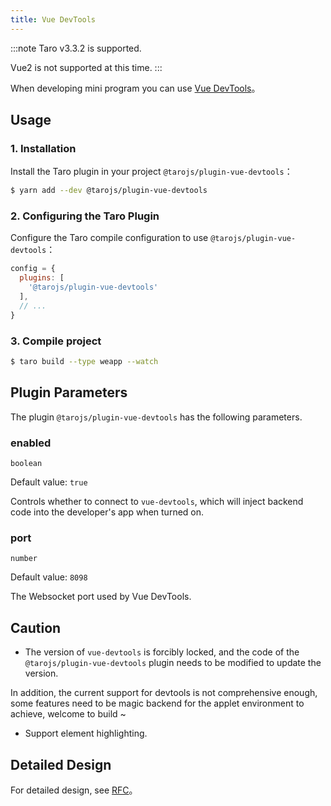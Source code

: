 ```yaml
---
title: Vue DevTools
---
```


:::note
Taro v3.3.2 is supported.

Vue2 is not supported at this time.
:::

When developing mini program you can use [Vue DevTools](https://devtools.vuejs.org/guide/installation.html)。

## Usage

### 1. Installation

Install the Taro plugin in your project `@tarojs/plugin-vue-devtools`：

```sh
$ yarn add --dev @tarojs/plugin-vue-devtools
```

### 2. Configuring the Taro Plugin

Configure the Taro compile configuration to use `@tarojs/plugin-vue-devtools`：

```js title="config/dev.js"
config = {
  plugins: [
    '@tarojs/plugin-vue-devtools'
  ],
  // ...
}
```

### 3. Compile project

```sh
$ taro build --type weapp --watch
```

## Plugin Parameters

The plugin `@tarojs/plugin-vue-devtools` has the following parameters.

### enabled

`boolean`

Default value: `true`

Controls whether to connect to `vue-devtools`, which will inject backend code into the developer's app when turned on.

### port

`number`

Default value: `8098`

The Websocket port used by Vue DevTools.

## Caution

- The version of `vue-devtools` is forcibly locked, and the code of the `@tarojs/plugin-vue-devtools` plugin needs to be modified to update the version.

In addition, the current support for devtools is not comprehensive enough, some features need to be magic backend for the applet environment to achieve, welcome to build ~

- Support element highlighting.

## Detailed Design

For detailed design, see [RFC](https://github.com/NervJS/taro-rfcs/blob/master/rfcs/0006-vue-devtools.md)。
